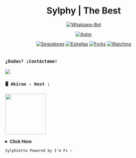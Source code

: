 <h1 align='center'>Sylphy | The Best</h1>

<div align="center">

<a href="#"><img title="Whatsapp-Bot" src="https://img.shields.io/badge/Whatsapp Bot-green?colorA=%23ff0000&colorB=%23017e40&style=for-the-badge"></a>
</p>
<p align="center">
<a href="https://github.com/FzTeis"><img title="Autor" src="https://img.shields.io/badge/FzTeis-red.svg?style=for-the-badge&logo=github"></a>
</p>
<p align="center">
<a href="https://github.com/FzTeis/followes"><img title="Seguidores" src="https://img.shields.io/github/followers/FzTeis?color=green&style=flat-square"></a>
<a href="https://github.com/FzTeis/Sylphiette/stargazers/"><img title="Estrellas" src="https://img.shields.io/github/stars/FzTeis/Sylphiette?color=red&style=flat-square"></a>
<a href="https://github.com/FzTeis/Sylphiette/network/members"><img title="Forks" src="https://img.shields.io/github/forks/FzTeis/Sylphiette?color=red&style=flat-square"></a>
<a href="https://github.com/FzTeis/Sylphiette/watchers"><img title="Watching" src="https://img.shields.io/github/watchers/FzTeis/Sylphiette?label=Visitantes&color=blue&style=flat-square"></a>
</p>
<h1 align="center"></h1>
  </div>
  
### `¿Dudas? ¡Contáctame!`
<a href="http://wa.me/522431268546" target="blank"><img src="https://img.shields.io/badge/FzTeis-25D366?style=for-the-badge&logo=whatsapp&logoColor=white" />
  </a>
  
### **`🖥️ Akirax - Host :`**
<a href="https://home.akirax.net"><img src="https://files.catbox.moe/1lmwog.jpeg" height="130px"></a>

<details>
 <summary><b>Click Here</b></summary>
- **Panel:** [`Aquí`](https://console.akirax.net)
- **Dashboard:** [`Aquí`](https://home.akirax.net)
</details>

`Sylphiette Powered by I'm Fz ~`
